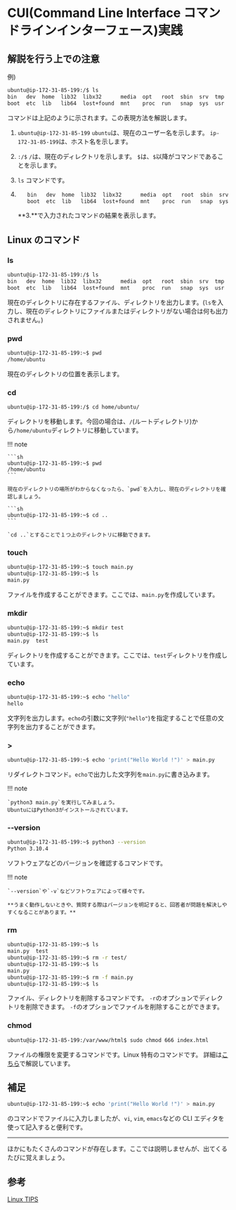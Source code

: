 # CUI(Command Line Interface コマンドラインインターフェース)実践

## 解説を行う上での注意

例)

```sh
ubuntu@ip-172-31-85-199:/$ ls
bin   dev  home  lib32  libx32      media  opt   root  sbin  srv  tmp  var
boot  etc  lib   lib64  lost+found  mnt    proc  run   snap  sys  usr
```

コマンドは上記のように示されます。この表現方法を解説します。

1. `ubuntu@ip-172-31-85-199`
   `ubuntu`は、現在のユーザー名を示します。
   `ip-172-31-85-199`は、ホスト名を示します。

2. `:/$`
   `/`は、現在のディレクトリを示します。
   `$`は、`$`以降がコマンドであることを示します。

3. `ls`
   コマンドです。

4. ```sh
      bin   dev  home  lib32  libx32      media  opt   root  sbin  srv  tmp  var
      boot  etc  lib   lib64  lost+found  mnt    proc  run   snap  sys  usr
   ```
   **3.**で入力されたコマンドの結果を表示します。

## Linux のコマンド

### ls

```sh
ubuntu@ip-172-31-85-199:/$ ls
bin   dev  home  lib32  libx32      media  opt   root  sbin  srv  tmp  var
boot  etc  lib   lib64  lost+found  mnt    proc  run   snap  sys  usr
```

現在のディレクトリに存在するファイル、ディレクトリを出力します。(`ls`を入力し、現在のディレクトリにファイルまたはディレクトリがない場合は何も出力されません。)

### pwd

```sh
ubuntu@ip-172-31-85-199:~$ pwd
/home/ubuntu
```

現在のディレクトリの位置を表示します。

### cd

```sh
ubuntu@ip-172-31-85-199:/$ cd home/ubuntu/
```

ディレクトリを移動します。今回の場合は、`/`(ルートディレクトリ)から`/home/ubuntu`ディレクトリに移動しています。

!!! note

    ```sh
    ubuntu@ip-172-31-85-199:~$ pwd
    /home/ubuntu
    ```

    現在のディレクトリの場所がわからなくなったら、`pwd`を入力し、現在のディレクトリを確認しましょう。

    ```sh
    ubuntu@ip-172-31-85-199:~$ cd ..
    ```

    `cd ..`とすることで１つ上のディレクトリに移動できます。

### touch

```sh
ubuntu@ip-172-31-85-199:~$ touch main.py
ubuntu@ip-172-31-85-199:~$ ls
main.py
```

ファイルを作成することができます。ここでは、`main.py`を作成しています。

### mkdir

```sh
ubuntu@ip-172-31-85-199:~$ mkdir test
ubuntu@ip-172-31-85-199:~$ ls
main.py  test
```

ディレクトリを作成することができます。ここでは、`test`ディレクトリを作成しています。

### echo

```sh
ubuntu@ip-172-31-85-199:~$ echo "hello"
hello
```

文字列を出力します。`echo`の引数に文字列(`"hello"`)を指定することで任意の文字列を出力することができます。

### >

```sh
ubuntu@ip-172-31-85-199:~$ echo 'print("Hello World !")' > main.py
```

リダイレクトコマンド。`echo`で出力した文字列を`main.py`に書き込みます。

!!! note

    `python3 main.py`を実行してみましょう。
    UbuntuにはPython3がインストールされています。

### --version

```sh
ubuntu@ip-172-31-85-199:~$ python3 --version
Python 3.10.4
```

ソフトウェアなどのバージョンを確認するコマンドです。

!!! note

    `--version`や`-v`などソフトウェアによって様々です。

    **うまく動作しないときや、質問する際はバージョンを明記すると、回答者が問題を解決しやすくなることがあります。**

### rm

```sh
ubuntu@ip-172-31-85-199:~$ ls
main.py  test
ubuntu@ip-172-31-85-199:~$ rm -r test/
ubuntu@ip-172-31-85-199:~$ ls
main.py
ubuntu@ip-172-31-85-199:~$ rm -f main.py
ubuntu@ip-172-31-85-199:~$ ls
```

ファイル、ディレクトリを削除するコマンドです。
`-r`のオプションでディレクトリを削除できます。
`-f`のオプションでファイルを削除することができます。

### chmod

```sh
ubuntu@ip-172-31-85-199:/var/www/html$ sudo chmod 666 index.html
```

ファイルの権限を変更するコマンドです。Linux 特有のコマンドです。
詳細は[こちら](../security/permission.md)で解説しています。

## 補足

```sh
ubuntu@ip-172-31-85-199:~$ echo 'print("Hello World !")' > main.py
```

のコマンドでファイルに入力しましたが、`vi`, `vim`, `emacs`などの CLI エディタを使って記入すると便利です。

---

ほかにもたくさんのコマンドが存在します。ここでは説明しませんが、出てくるたびに覚えましょう。

## 参考

[Linux TIPS](https://exercises-aws.fml.org/ja/appendix/unix/linux/)
